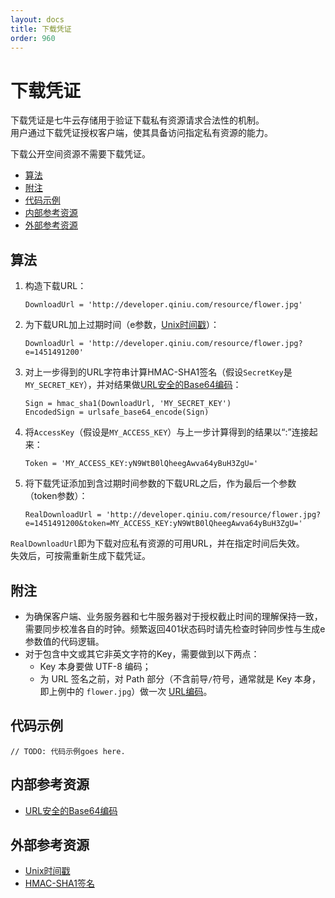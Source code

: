 ```yaml
---
layout: docs
title: 下载凭证
order: 960
---
```


<a id="download-token"></a>
# 下载凭证

下载凭证是七牛云存储用于验证下载私有资源请求合法性的机制。  
用户通过下载凭证授权客户端，使其具备访问指定私有资源的能力。  

下载公开空间资源不需要下载凭证。

- [算法](#download-token-algorithm)
- [附注](#download-token-remarks)
- [代码示例](#download-token-samples)
- [内部参考资源](#download-internal-resources) 
- [外部参考资源](#download-external-resources)   

<a id="download-token-algorithm"></a>
## 算法

1. 构造下载URL：  

	```
    DownloadUrl = 'http://developer.qiniu.com/resource/flower.jpg'
	```

2. 为下载URL加上过期时间（e参数，[Unix时间戳][unixTimeHref]）：  

	```
    DownloadUrl = 'http://developer.qiniu.com/resource/flower.jpg?e=1451491200'
	```

3. 对上一步得到的URL字符串计算HMAC-SHA1签名（假设`SecretKey`是`MY_SECRET_KEY`），并对结果做[URL安全的Base64编码][urlsafeBase64Href]：

	```
    Sign = hmac_sha1(DownloadUrl, 'MY_SECRET_KEY')
    EncodedSign = urlsafe_base64_encode(Sign)
	```

4. 将`AccessKey`（假设是`MY_ACCESS_KEY`）与上一步计算得到的结果以“:”连接起来：

	```
    Token = 'MY_ACCESS_KEY:yN9WtB0lQheegAwva64yBuH3ZgU='
	```

5. 将下载凭证添加到含过期时间参数的下载URL之后，作为最后一个参数（token参数）：  

	```
    RealDownloadUrl = 'http://developer.qiniu.com/resource/flower.jpg?e=1451491200&token=MY_ACCESS_KEY:yN9WtB0lQheegAwva64yBuH3ZgU='
	```

`RealDownloadUrl`即为下载对应私有资源的可用URL，并在指定时间后失效。  
失效后，可按需重新生成下载凭证。  

<a id="download-token-remarks"></a>
## 附注

- 为确保客户端、业务服务器和七牛服务器对于授权截止时间的理解保持一致，需要同步校准各自的时钟。频繁返回401状态码时请先检查时钟同步性与生成e参数值的代码逻辑。  
- 对于包含中文或其它非英文字符的Key，需要做到以下两点：  
    - Key 本身要做 UTF-8 编码；
    - 为 URL 签名之前，对 Path 部分（不含前导`/`符号，通常就是 Key 本身，即上例中的 `flower.jpg`）做一次 [URL编码][urlescapeHref]。

<a id="download-token-samples"></a>
## 代码示例

```
// TODO: 代码示例goes here.
```

<a id="download-internal-resources"></a>
## 内部参考资源

- [URL安全的Base64编码][urlsafeBase64Href]

<a id="download-external-resources"></a>
## 外部参考资源

- [Unix时间戳][unixTimeHref]
- [HMAC-SHA1签名][hmacSha1Href]

[unixTimeHref]:             http://en.wikipedia.org/wiki/Unix_time                                               "Unix时间"
[jsonHref]:                 http://en.wikipedia.org/wiki/JSON                                                    "JSON格式"
[hmacSha1Href]:             http://en.wikipedia.org/wiki/Hash-based_message_authentication_code                  "HMAC-SHA1签名"
[urlsafeBase64Href]: http://developer.qiniu.com/docs/v6/api/overview/appendix.html#urlsafe-base64 "URL安全的Base64编码"

[urlescapeHref]:            http://zh.wikipedia.org/wiki/%E7%99%BE%E5%88%86%E5%8F%B7%E7%BC%96%E7%A0%81
